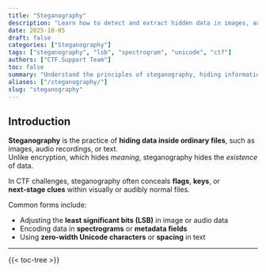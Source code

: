 ```yaml
---
title: "Steganography"
description: "Learn how to detect and extract hidden data in images, audio, and text using steganography tools and analysis techniques for CTF challenges."
date: 2025-10-05
draft: false
categories: ["Steganography"]
tags: ["steganography", "lsb", "spectrogram", "unicode", "ctf"]
authors: ["CTF.Support Team"]
toc: false
summary: "Understand the principles of steganography, hiding information in plain sight, and learn how to extract secret data from images, audio, and text."
aliases: ["/steganography/"]
slug: "steganography"
---
```


## Introduction

**Steganography** is the practice of **hiding data inside ordinary files**, such as images, audio recordings, or text.  
Unlike encryption, which hides *meaning*, steganography hides the *existence* of data.

In CTF challenges, steganography often conceals **flags**, **keys**, or **next‑stage clues** within visually or audibly normal files.

Common forms include:

- Adjusting the **least significant bits (LSB)** in image or audio data
- Encoding data in **spectrograms** or **metadata fields**
- Using **zero‑width Unicode characters** or **spacing** in text

---

{{< toc-tree >}}
